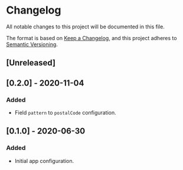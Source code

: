 # Changelog
All notable changes to this project will be documented in this file.

The format is based on [Keep a Changelog](https://keepachangelog.com/en/1.0.0/),
and this project adheres to [Semantic Versioning](https://semver.org/spec/v2.0.0.html).

## [Unreleased]

## [0.2.0] - 2020-11-04
### Added
- Field `pattern` to `postalCode` configuration.

## [0.1.0] - 2020-06-30
### Added
- Initial app configuration.
